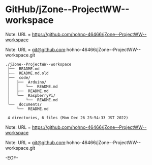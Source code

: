 # GitHub/jZone--ProjectWW--workspace

Note: URL = https://github.com/hohno-46466/jZone--ProjectWW--workspace

Note: URL = git@github.com:hohno-46466/jZone--ProjectWW--workspace.git

    ./jZone--ProjectWW--workspace
     ├──  README.md
     ├──  README.md.old
     ├──  code/
     │   ├──  Arduino/
     │   │   └──  README.md
     │   ├──  README.md
     │   └──  RaspberryPi/
     │       └──  README.md
     └──  documents/
         └──  README.md
     
     4 directories, 6 files (Mon Dec 26 23:54:33 JST 2022)


Note: URL = https://github.com/hohno-46466/jZone--ProjectWW--workspace

Note: URL = git@github.com:hohno-46466/jZone--ProjectWW--workspace.git

-EOF-
